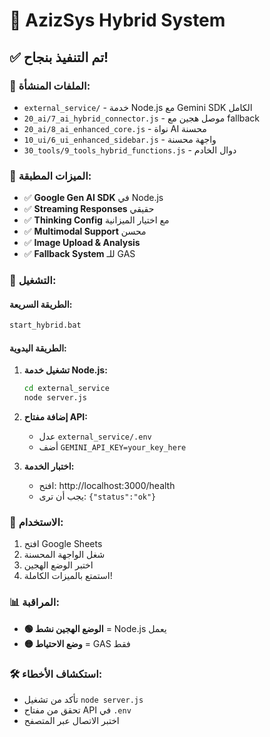 # 🚀 AzizSys Hybrid System

## ✅ تم التنفيذ بنجاح!

### 📁 الملفات المنشأة:
- `external_service/` - خدمة Node.js مع Gemini SDK الكامل
- `20_ai/7_ai_hybrid_connector.js` - موصل هجين مع fallback
- `20_ai/8_ai_enhanced_core.js` - نواة AI محسنة
- `10_ui/6_ui_enhanced_sidebar.js` - واجهة محسنة
- `30_tools/9_tools_hybrid_functions.js` - دوال الخادم

### 🎯 الميزات المطبقة:
- ✅ **Google Gen AI SDK** في Node.js
- ✅ **Streaming Responses** حقيقي
- ✅ **Thinking Config** مع اختيار الميزانية
- ✅ **Multimodal Support** محسن
- ✅ **Image Upload & Analysis**
- ✅ **Fallback System** للـ GAS

### 🚀 التشغيل:

#### الطريقة السريعة:
```bash
start_hybrid.bat
```

#### الطريقة اليدوية:
1. **تشغيل خدمة Node.js:**
   ```bash
   cd external_service
   node server.js
   ```

2. **إضافة مفتاح API:**
   - عدل `external_service/.env`
   - أضف `GEMINI_API_KEY=your_key_here`

3. **اختبار الخدمة:**
   - افتح: http://localhost:3000/health
   - يجب أن ترى: `{"status":"ok"}`

### 🔧 الاستخدام:
1. افتح Google Sheets
2. شغل الواجهة المحسنة
3. اختبر الوضع الهجين
4. استمتع بالميزات الكاملة!

### 📊 المراقبة:
- **🟢 الوضع الهجين نشط** = Node.js يعمل
- **🟡 وضع الاحتياط** = GAS فقط

### 🛠️ استكشاف الأخطاء:
- تأكد من تشغيل `node server.js`
- تحقق من مفتاح API في `.env`
- اختبر الاتصال عبر المتصفح